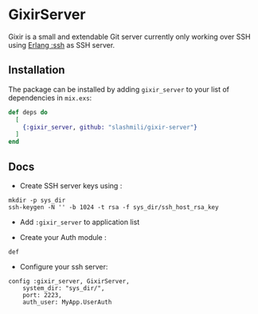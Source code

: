 # GixirServer

Gixir is a small and extendable Git server currently only working over SSH using [Erlang :ssh](http://erlang.org/doc/man/ssh.html) as SSH server.

## Installation

The package can be installed
by adding `gixir_server` to your list of dependencies in `mix.exs`:

```elixir
def deps do
  [
    {:gixir_server, github: "slashmili/gixir-server"}
  ]
end
```

## Docs

- Create SSH server keys using :
```
mkdir -p sys_dir
ssh-keygen -N '' -b 1024 -t rsa -f sys_dir/ssh_host_rsa_key
```

- Add `:gixir_server` to application list

- Create your Auth module :
```
def
```
- Configure your ssh server:
```
config :gixir_server, GixirServer,
    system_dir: "sys_dir/",
    port: 2223,
    auth_user: MyApp.UserAuth
```
